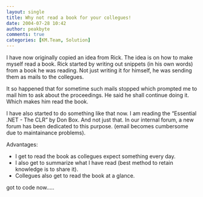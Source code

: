 ```yaml
---
layout: single
title: Why not read a book for your collegues!
date: 2004-07-28 10:42
author: peakbyte
comments: true
categories: [KM.Team, Solution]
---
```

I have now originally copied an idea from Rick. The idea is on how to make myself read a book. Rick started by writing out snippets (in his own words) from a book he was reading. Not just writing it for himself, he was sending them as mails to the collegues.

It so happened that for sometime such mails stopped which prompted me to mail him to ask about the proceedings. He said he shall continue doing it. Which makes him read the book.

I have also started to do something like that now. I am reading the “Essential .NET - The CLR” by Don Box. And not just that. In our internal forum, a new forum has been dedicated to this purpose. (email becomes cumbersome due to maintainance problems).

Advantages:
<ul>
	<li>I get to read the book as collegues expect something every day.</li>
	<li>I also get to summarize what I have read (best method to retain knowledge is to share it).</li>
	<li>Collegues also get to read the book at a glance.</li>
</ul>
got to code now.....
